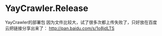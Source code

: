 # YayCrawler.Release
YayCrawler的部署包
因为文件比较大，试了很多次都上传失败了，只好放在百度云把链接分享出来了：
http://pan.baidu.com/s/1o8jdLTS

